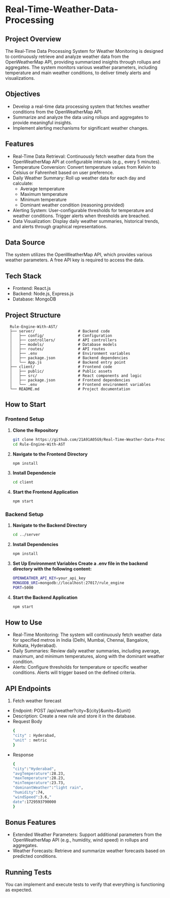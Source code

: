 # Real-Time-Weather-Data-Processing

## Project Overview
The Real-Time Data Processing System for Weather Monitoring is designed to continuously retrieve and analyze weather data from the OpenWeatherMap API, providing summarized insights through rollups and aggregates. The system monitors various weather parameters, including temperature and main weather conditions, to deliver timely alerts and visualizations.

## Objectives
  - Develop a real-time data processing system that fetches weather conditions from the OpenWeatherMap API.
  - Summarize and analyze the data using rollups and aggregates to provide meaningful insights.
  - Implement alerting mechanisms for significant weather changes.

## Features
- Real-Time Data Retrieval: Continuously fetch weather data from the OpenWeatherMap API at configurable intervals (e.g., every 5 minutes).
- Temperature Conversion: Convert temperature values from Kelvin to Celsius or Fahrenheit based on user preference.
- Daily Weather Summary: Roll up weather data for each day and calculate:
    - Average temperature
    - Maximum temperature
    - Minimum temperature
    - Dominant weather condition (reasoning provided)
- Alerting System: User-configurable thresholds for temperature and weather conditions. Trigger alerts when thresholds are breached.
- Data Visualization: Display daily weather summaries, historical trends, and alerts through graphical representations.

## Data Source
The system utilizes the OpenWeatherMap API, which provides various weather parameters. A free API key is required to access the data.

## Tech Stack
- Frontend: React.js
- Backend: Node.js, Express.js
- Database: MongoDB

## Project Structure
      Rule-Engine-With-AST/
      ├── server/                   # Backend code
      │   ├── config/               # Configuration
      │   ├── controllers/          # API controllers
      │   ├── models/               # Database models
      │   ├── routes/               # API routes
      │   ├── .env                  # Environment variables
      │   ├── package.json          # Backend dependencies
      │   └── App.js                # Backend entry point
      ├── client/                   # Frontend code
      │   ├── public/               # Public assets
      │   ├── src/                  # React components and logic
      │   ├── package.json          # Frontend dependencies
      │   └── .env                  # Frontend environment variables
      └── README.md                 # Project documentation
   


## How to Start

### Frontend Setup
1. **Clone the Repository**
   ```bash
   git clone https://github.com/21A91A05G9/Real-Time-Weather-Data-Processing.git
   cd Rule-Engine-With-AST

2. **Navigate to the Frontend Directory**
   ```bash
   npm install

3. **Install Dependencie**
   ```bash
   cd client

3. **Start the Frontend Application**
   ```bash
   npm start

### Backend Setup
1. **Navigate to the Backend Directory**
   ```bash
   cd ../server

2. **Install Dependencies**
   ```bash
   npm install

4. **Set Up Environment Variables Create a .env file in the backend directory with the following content:**
    ```bash
    OPENWEATHER_API_KEY=your_api_key
    MONGODB_URI=mongodb://localhost:27017/rule_engine
    PORT=5000


5. **Start the Backend Application**
   ```bash
   npm start


## How to Use
- Real-Time Monitoring: The system will continuously fetch weather data for specified metros in India (Delhi, Mumbai, Chennai, Bangalore, Kolkata, Hyderabad).
- Daily Summaries: Review daily weather summaries, including average, maximum, and minimum temperatures, along with the dominant weather condition.
- Alerts: Configure thresholds for temperature or specific weather conditions. Alerts will trigger based on the defined criteria.

## API Endpoints
1. Fetch weather forecast
- Endpoint: POST /api/weather?city=${city}&units=${unit}
- Description: Create a new rule and store it in the database.
- Request Body
  ```bash
  {
  "city" : Hyderabad,
  "unit" : metric
  }
- Response
  ```bash
  {
  "city":"Hyderabad",
  "avgTemperature":28.23,
  "maxTemperature":28.23,
  "minTemperature":23.73,
  "dominantWeather":"light rain",
  "humidity":74,
  "windSpeed":3.6,"
  date":1729593790000
  }

## Bonus Features
- Extended Weather Parameters: Support additional parameters from the OpenWeatherMap API (e.g., humidity, wind speed) in rollups and aggregates.
- Weather Forecasts: Retrieve and summarize weather forecasts based on predicted conditions.

## Running Tests
You can implement and execute tests to verify that everything is functioning as expected.

